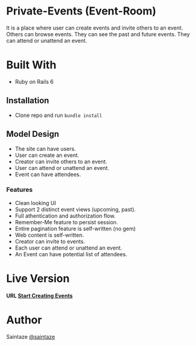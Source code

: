 # Private-Events (Event-Room)

It is a place where user can create events and invite others to an event. Others can browse events. They can see the past and future events. They can attend or unattend an event.

# Built With
 - Ruby on Rails 6

## Installation

- Clone repo and run `bundle install`

## Model Design

- The site can have users. 
- User can create an event.
- Creator can invite others to an event. 
- User can attend or unattend an event.
- Event can have attendees.

### Features
+ Clean looking UI
+ Support 2 distinct event views (upcoming, past).
+ Full athentication and authorization flow.
+ Remember-Me feature to persist session.
+ Entire pagination feature is self-written (no gem) 
+ Web content is self-written.
+ Creator can invite to events.
+ Each user can attend or unattend an event.
+ An Event can have potential list of attendees.

# Live Version
#### URL [Start Creating Events](https://eventroom.herokuapp.com/)

# Author
Saintaze [@saintaze](https://github.com/saintaze/)
